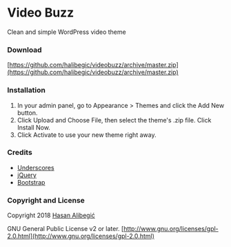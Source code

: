 Video Buzz
======
Clean and simple WordPress video theme

### Download

[https://github.com/halibegic/videobuzz/archive/master.zip](https://github.com/halibegic/videobuzz/archive/master.zip)

### Installation
    
1. In your admin panel, go to Appearance > Themes and click the Add New button.
2. Click Upload and Choose File, then select the theme's .zip file. Click Install Now.
3. Click Activate to use your new theme right away.

### Credits
 * [Underscores](http://underscores.me/)
 * [jQuery](http://jquery.com/)
 * [Bootstrap](http://getbootstrap.com/)

### Copyright and License

Copyright 2018 [Hasan Alibegić](https://halibegic.info/)

GNU General Public License v2 or later. [http://www.gnu.org/licenses/gpl-2.0.html](http://www.gnu.org/licenses/gpl-2.0.html)
